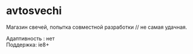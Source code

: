 # avtosvechi
Магазин свечей, попытка совместной разработки // не самая удачная.

Адаптивность : нет
<br>
Поддержка: ie8+
